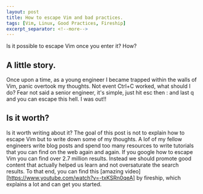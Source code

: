 ```yaml
---
layout: post
title: How to escape Vim and bad practices.
tags: [Vim, Linux, Good Practices, Fireship]
excerpt_separator: <!--more-->
---
```


Is it possible to escape Vim once you enter it? How?
<!--more-->

## A little story.
Once upon a time, as a young engineer I became trapped within the walls of Vim, panic overtook my thoughts.
Not event Ctrl+C worked, what should I do?
Fear not said a senior engineer, it's simple, just hit esc then : and last q and you can escape this hell.
I was out!!

## Is it worth?
Is it worth writing about it? The goal of this post is not to explain how to escape Vim but to write down some of my thoughts.
A lof of my fellow engineers write blog posts and spend too many resources to write tutorials that you can find on the web again and again.
If you google how to escape Vim you can find over 2.7 million results.
Instead we should promote good content that actually helped us learn and not oversaturate the search results.
To that end, you can find this [amazing video][https://www.youtube.com/watch?v=-txKSRn0qeA] by fireship, which explains a lot and can get you started.

